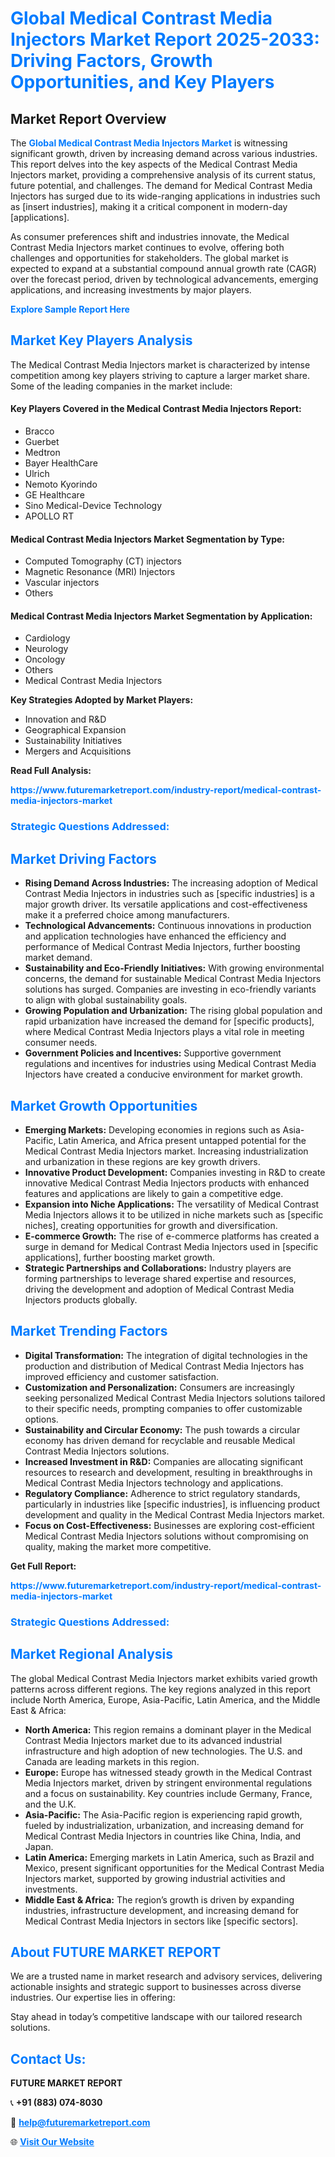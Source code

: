 <h1 style="color: #007BFF;">Global Medical Contrast Media Injectors Market Report 2025-2033: Driving Factors, Growth Opportunities, and Key Players</h1>

<section id="overview">
<h2>Market Report Overview</h2>
<p>The <a href="https://www.futuremarketreport.com/industry-report/medical-contrast-media-injectors-market" style="color: #007BFF; text-decoration: none;"><strong>Global Medical Contrast Media Injectors Market</strong></a> is witnessing significant growth, driven by increasing demand across various industries. This report delves into the key aspects of the Medical Contrast Media Injectors market, providing a comprehensive analysis of its current status, future potential, and challenges. The demand for Medical Contrast Media Injectors has surged due to its wide-ranging applications in industries such as [insert industries], making it a critical component in modern-day [applications].</p>
<p>As consumer preferences shift and industries innovate, the Medical Contrast Media Injectors market continues to evolve, offering both challenges and opportunities for stakeholders. The global market is expected to expand at a substantial compound annual growth rate (CAGR) over the forecast period, driven by technological advancements, emerging applications, and increasing investments by major players.</p>
</section>

<section id="overview">
<p><a href="https://www.futuremarketreport.com/request-sample/reportId=112634" style="color: #007BFF; text-decoration: none;"><strong>Explore Sample Report Here</strong></a></p>
</section>

<section id="key-players">
<h2 style="color: #007BFF;">Market Key Players Analysis</h2>
<p>The Medical Contrast Media Injectors market is characterized by intense competition among key players striving to capture a larger market share. Some of the leading companies in the market include:</p>
<h4>Key Players Covered in the Medical Contrast Media Injectors Report:</h4>
<ul><li>Bracco</li><li>Guerbet</li><li>Medtron</li><li>Bayer HealthCare</li><li>Ulrich</li><li>Nemoto Kyorindo</li><li>GE Healthcare</li><li>Sino Medical-Device Technology</li><li>APOLLO RT</li></ul>
<h4>Medical Contrast Media Injectors Market Segmentation by Type:</h4>
<ul><li>Computed Tomography (CT) injectors</li><li>Magnetic Resonance (MRI) Injectors</li><li>Vascular injectors</li><li>Others</li></ul>

<h4>Medical Contrast Media Injectors Market Segmentation by Application:</h4>
<ul><li>Cardiology</li><li>Neurology</li><li>Oncology</li><li>Others</li><li>Medical Contrast Media Injectors</li></ul>
<p><strong>Key Strategies Adopted by Market Players:</strong></p>
<ul>
<li>Innovation and R&D</li>
<li>Geographical Expansion</li>
<li>Sustainability Initiatives</li>
<li>Mergers and Acquisitions</li>
</ul>
</section>

<section>
<p><strong>Read Full Analysis: </strong></p><a href="https://www.futuremarketreport.com/industry-report/medical-contrast-media-injectors-market" style="color: #007BFF; text-decoration: none;"><strong>https://www.futuremarketreport.com/industry-report/medical-contrast-media-injectors-market</strong></a>
<h3 style="color: #007BFF;">Strategic Questions Addressed:</h3>
</section>

<section id="driving-factors">
<h2 style="color: #007BFF;">Market Driving Factors</h2>
<ul>
<li><strong>Rising Demand Across Industries:</strong> The increasing adoption of Medical Contrast Media Injectors in industries such as [specific industries] is a major growth driver. Its versatile applications and cost-effectiveness make it a preferred choice among manufacturers.</li>
<li><strong>Technological Advancements:</strong> Continuous innovations in production and application technologies have enhanced the efficiency and performance of Medical Contrast Media Injectors, further boosting market demand.</li>
<li><strong>Sustainability and Eco-Friendly Initiatives:</strong> With growing environmental concerns, the demand for sustainable Medical Contrast Media Injectors solutions has surged. Companies are investing in eco-friendly variants to align with global sustainability goals.</li>
<li><strong>Growing Population and Urbanization:</strong> The rising global population and rapid urbanization have increased the demand for [specific products], where Medical Contrast Media Injectors plays a vital role in meeting consumer needs.</li>
<li><strong>Government Policies and Incentives:</strong> Supportive government regulations and incentives for industries using Medical Contrast Media Injectors have created a conducive environment for market growth.</li>
</ul>
</section>

<section id="growth-opportunities">
<h2 style="color: #007BFF;">Market Growth Opportunities</h2>
<ul>
<li><strong>Emerging Markets:</strong> Developing economies in regions such as Asia-Pacific, Latin America, and Africa present untapped potential for the Medical Contrast Media Injectors market. Increasing industrialization and urbanization in these regions are key growth drivers.</li>
<li><strong>Innovative Product Development:</strong> Companies investing in R&D to create innovative Medical Contrast Media Injectors products with enhanced features and applications are likely to gain a competitive edge.</li>
<li><strong>Expansion into Niche Applications:</strong> The versatility of Medical Contrast Media Injectors allows it to be utilized in niche markets such as [specific niches], creating opportunities for growth and diversification.</li>
<li><strong>E-commerce Growth:</strong> The rise of e-commerce platforms has created a surge in demand for Medical Contrast Media Injectors used in [specific applications], further boosting market growth.</li>
<li><strong>Strategic Partnerships and Collaborations:</strong> Industry players are forming partnerships to leverage shared expertise and resources, driving the development and adoption of Medical Contrast Media Injectors products globally.</li>
</ul>
</section>

<section id="trending-factors">
<h2 style="color: #007BFF;">Market Trending Factors</h2>
<ul>
<li><strong>Digital Transformation:</strong> The integration of digital technologies in the production and distribution of Medical Contrast Media Injectors has improved efficiency and customer satisfaction.</li>
<li><strong>Customization and Personalization:</strong> Consumers are increasingly seeking personalized Medical Contrast Media Injectors solutions tailored to their specific needs, prompting companies to offer customizable options.</li>
<li><strong>Sustainability and Circular Economy:</strong> The push towards a circular economy has driven demand for recyclable and reusable Medical Contrast Media Injectors solutions.</li>
<li><strong>Increased Investment in R&D:</strong> Companies are allocating significant resources to research and development, resulting in breakthroughs in Medical Contrast Media Injectors technology and applications.</li>
<li><strong>Regulatory Compliance:</strong> Adherence to strict regulatory standards, particularly in industries like [specific industries], is influencing product development and quality in the Medical Contrast Media Injectors market.</li>
<li><strong>Focus on Cost-Effectiveness:</strong> Businesses are exploring cost-efficient Medical Contrast Media Injectors solutions without compromising on quality, making the market more competitive.</li>
</ul>
</section>

<section>
<p><strong>Get Full Report: </strong></p><a href="https://www.futuremarketreport.com/industry-report/medical-contrast-media-injectors-market" style="color: #007BFF; text-decoration: none;"><strong>https://www.futuremarketreport.com/industry-report/medical-contrast-media-injectors-market</strong></a>
<h3 style="color: #007BFF;">Strategic Questions Addressed:</h3>
</section>


<section id="regional-analysis">
<h2 style="color: #007BFF;">Market Regional Analysis</h2>
<p>The global Medical Contrast Media Injectors market exhibits varied growth patterns across different regions. The key regions analyzed in this report include North America, Europe, Asia-Pacific, Latin America, and the Middle East & Africa:</p>
<ul>
<li><strong>North America:</strong> This region remains a dominant player in the Medical Contrast Media Injectors market due to its advanced industrial infrastructure and high adoption of new technologies. The U.S. and Canada are leading markets in this region.</li>
<li><strong>Europe:</strong> Europe has witnessed steady growth in the Medical Contrast Media Injectors market, driven by stringent environmental regulations and a focus on sustainability. Key countries include Germany, France, and the U.K.</li>
<li><strong>Asia-Pacific:</strong> The Asia-Pacific region is experiencing rapid growth, fueled by industrialization, urbanization, and increasing demand for Medical Contrast Media Injectors in countries like China, India, and Japan.</li>
<li><strong>Latin America:</strong> Emerging markets in Latin America, such as Brazil and Mexico, present significant opportunities for the Medical Contrast Media Injectors market, supported by growing industrial activities and investments.</li>
<li><strong>Middle East & Africa:</strong> The region’s growth is driven by expanding industries, infrastructure development, and increasing demand for Medical Contrast Media Injectors in sectors like [specific sectors].</li>
</ul>
</section>

<footer>
<h2 style="color: #007BFF;">About FUTURE MARKET REPORT</h2>
<p>We are a trusted name in market research and advisory services, delivering actionable insights and strategic support to businesses across diverse industries. Our expertise lies in offering:</p>

<p>Stay ahead in today’s competitive landscape with our tailored research solutions.</p>

<h2 style="color: #007BFF;">Contact Us:</h2>
<p><strong>FUTURE MARKET REPORT</strong></p>
<p>📞 <strong>+91 (883) 074-8030</strong></p>
<p>📧 <strong><a href="mailto:help@futuremarketreport.com" style="color: #007BFF;">help@futuremarketreport.com</a></strong></p>
<p>🌐 <strong><a href="https://www.futuremarketreport.com/" style="color: #007BFF;">Visit Our Website</a></strong></p>
</footer>